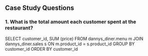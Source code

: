 ## Case Study Questions

### 1. What is the total amount each customer spent at the restaurant?


SELECT customer_id, SUM (price)
FROM dannys_diner.menu m 
JOIN dannys_diner.sales s 
ON m.product_id = s.product_id 
GROUP BY customer_id
ORDER BY customer_id 
